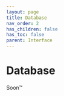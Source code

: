 ```yaml
---
layout: page
title: Database
nav_order: 2
has_children: false
has_toc: false
parent: Interface
---
```


# Database

Soon™
